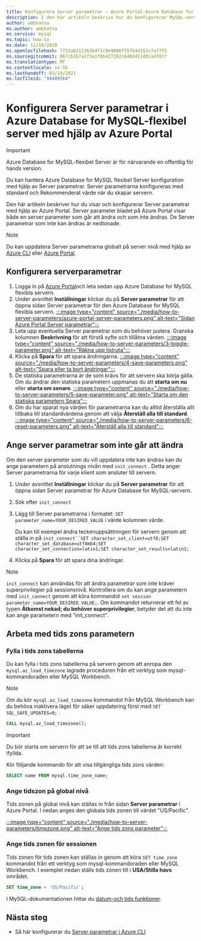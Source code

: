```yaml
---
title: Konfigurera Server parametrar – Azure Portal-Azure Database for MySQL flexibel Server
description: I den här artikeln beskrivs hur du konfigurerar MySQL-server parametrar i Azure Database for MySQL flexibel server med hjälp av Azure Portal.
author: ambhatna
ms.author: ambhatna
ms.service: mysql
ms.topic: how-to
ms.date: 11/10/2020
ms.openlocfilehash: 7733a6211363b4f1c9e9006f757b4d152c7af7f5
ms.sourcegitcommit: 867cb1b7a1f3a1f0b427282c648d411d0ca4f81f
ms.translationtype: MT
ms.contentlocale: sv-SE
ms.lasthandoff: 03/19/2021
ms.locfileid: "94489564"
---
```

# <a name="configure-server-parameters-in-azure-database-for-mysql---flexible-server-using-the-azure-portal"></a>Konfigurera Server parametrar i Azure Database for MySQL-flexibel server med hjälp av Azure Portal

> [!IMPORTANT] 
> Azure Database for MySQL-flexibel Server är för närvarande en offentlig för hands version.

Du kan hantera Azure Database for MySQL flexibel Server konfiguration med hjälp av Server parametrar. Server parametrarna konfigureras med standard och Rekommenderat värde när du skapar servern.  

Den här artikeln beskriver hur du visar och konfigurerar Server parametrar med hjälp av Azure Portal. Server parameter bladet på Azure Portal visar både en server parameter som går att ändra och som inte ändras. De Server parametrar som inte kan ändras är nedtonade.

>[!Note]
> Du kan uppdatera Server parametrarna globalt på server nivå med hjälp av [Azure CLI](./how-to-configure-server-parameters-cli.md) eller [Azure Portal](./how-to-configure-server-parameters-portal.md).

## <a name="configure-server-parameters"></a>Konfigurera serverparametrar

1. Logga in på [Azure Portal](https://portal.azure.com)och leta sedan upp Azure Database for MySQL flexibla servern.
2. Under avsnittet **Inställningar** klickar du på **Server parametrar** för att öppna sidan Server parametrar för den Azure Database for MySQL flexibla servern.
[:::image type="content" source="./media/how-to-server-parameters/azure-portal-server-parameters.png" alt-text="Sidan Azure Portal Server parametrar":::](./media/how-to-server-parameters/azure-portal-server-parameters.png#lightbox)
3. Leta upp eventuella Server parametrar som du behöver justera. Granska kolumnen **Beskrivning** för att förstå syfte och tillåtna värden.
[:::image type="content" source="./media/how-to-server-parameters/3-toggle-parameter.png" alt-text="Räkna upp listruta":::](./media/how-to-server-parameters/3-toggle-parameter.png#lightbox)
4. Klicka på  **Spara** för att spara ändringarna.
[:::image type="content" source="./media/how-to-server-parameters/4-save-parameters.png" alt-text="Spara eller ta bort ändringar":::](./media/how-to-server-parameters/4-save-parameters.png#lightbox)
5. De statiska parametrarna är de som krävs för att servern ska börja gälla. Om du ändrar den statiska parametern uppmanas du att **starta om nu** eller **starta om senare**.
[:::image type="content" source="./media/how-to-server-parameters/5-save-parameter.png" alt-text="Starta om den statiska parametern Spara":::](./media/how-to-server-parameters/5-save-parameter.png#lightbox)
6. Om du har sparat nya värden för parametrarna kan du alltid återställa allt tillbaka till standardvärdena genom att välja **Återställ alla till standard**.
[:::image type="content" source="./media/how-to-server-parameters/6-reset-parameters.png" alt-text="Återställ alla till standard":::](./media/how-to-server-parameters/6-reset-parameters.png#lightbox)

## <a name="setting-non-modifiable-server-parameters"></a>Ange server parametrar som inte går att ändra

Om den server parameter som du vill uppdatera inte kan ändras kan du ange parametern på anslutnings nivån med `init_connect` . Detta anger Server parametrarna för varje klient som ansluter till servern. 

1. Under avsnittet **Inställningar** klickar du på **Server parametrar** för att öppna sidan Server parametrar för Azure Database for MySQL-servern.
2. Sök efter `init_connect`
3. Lägg till Server parametrarna i formatet: `SET parameter_name=YOUR_DESIRED_VALUE` i värde kolumnen värde.

    Du kan till exempel ändra teckenuppsättningen för servern genom att ställa in på `init_connect``SET character_set_client=utf8;SET character_set_database=utf8mb4;SET character_set_connection=latin1;SET character_set_results=latin1;`
4. Klicka på **Spara** för att spara dina ändringar.

>[!Note]
> `init_connect` kan användas för att ändra parametrar som inte kräver superprivilegier på sessionsnivå. Kontrollera om du kan ange parametern med `init_connect` genom att köra kommandot `set session parameter_name=YOUR_DESIRED_VALUE;`. Om kommandot returnerar ett fel av typen **Åtkomst nekad; du behöver superprivilegier**, betyder det att du inte kan ange parametern med ”init_connect”.

## <a name="working-with-the-time-zone-parameter"></a>Arbeta med tids zons parametern

### <a name="populating-the-time-zone-tables"></a>Fylla i tids zons tabellerna

Du kan fylla i tids zons tabellerna på servern genom att anropa den `mysql.az_load_timezone` lagrade proceduren från ett verktyg som mysql-kommandoraden eller MySQL Workbench.

> [!NOTE]
> Om du kör `mysql.az_load_timezone` kommandot från MySQL Workbench kan du behöva inaktivera läget för säker uppdatering först med `SET SQL_SAFE_UPDATES=0;` .

```sql
CALL mysql.az_load_timezone();
```

> [!IMPORTANT]
> Du bör starta om servern för att se till att tids zons tabellerna är korrekt ifyllda.<!-- FIX ME To restart the server, use the [Azure portal](how-to-restart-server-portal.md) or [CLI](how-to-restart-server-cli.md).-->

Kör följande kommando för att visa tillgängliga tids zons värden:

```sql
SELECT name FROM mysql.time_zone_name;
```

### <a name="setting-the-global-level-time-zone"></a>Ange tidszon på global nivå

Tids zonen på global nivå kan ställas in från sidan **Server parametrar** i Azure Portal. I nedan anges den globala tids zonen till värdet "US/Pacific".

[:::image type="content" source="./media/how-to-server-parameters/timezone.png" alt-text="Ange tids zons parameter":::](./media/how-to-server-parameters/timezone.png#lightbox)

### <a name="setting-the-session-level-time-zone"></a>Ange tids zonen för sessionen

Tids zonen för tids zonen kan ställas in genom att köra `SET time_zone` kommandot från ett verktyg som mysql-kommandoraden eller MySQL Workbench. I exemplet nedan ställs tids zonen till i **USA/Stilla havs** området.

```sql
SET time_zone = 'US/Pacific';
```

I MySQL-dokumentationen hittar du [datum-och tids funktioner](https://dev.mysql.com/doc/refman/5.7/en/date-and-time-functions.html#function_convert-tz).

## <a name="next-steps"></a>Nästa steg

- Så här konfigurerar du [Server parametrar i Azure CLI](./how-to-configure-server-parameters-cli.md)
